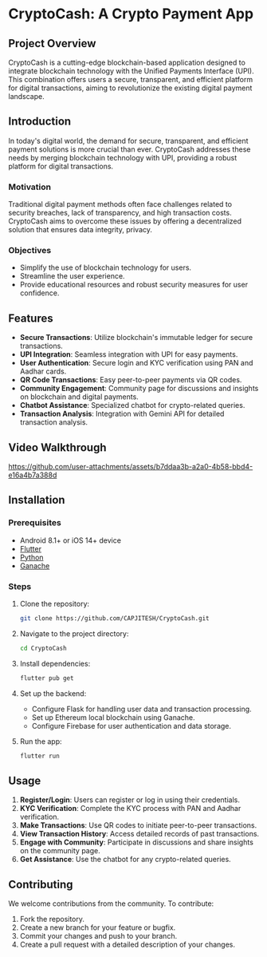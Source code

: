 # CryptoCash: A Crypto Payment App

## Project Overview

CryptoCash is a cutting-edge blockchain-based application designed to integrate blockchain technology with the Unified Payments Interface (UPI). This combination offers users a secure, transparent, and efficient platform for digital transactions, aiming to revolutionize the existing digital payment landscape.

## Introduction

In today's digital world, the demand for secure, transparent, and efficient payment solutions is more crucial than ever. CryptoCash addresses these needs by merging blockchain technology with UPI, providing a robust platform for digital transactions.

### Motivation

Traditional digital payment methods often face challenges related to security breaches, lack of transparency, and high transaction costs. CryptoCash aims to overcome these issues by offering a decentralized solution that ensures data integrity, privacy.

### Objectives

- Simplify the use of blockchain technology for users.
- Streamline the user experience.
- Provide educational resources and robust security measures for user confidence.

## Features

- **Secure Transactions**: Utilize blockchain's immutable ledger for secure transactions.
- **UPI Integration**: Seamless integration with UPI for easy payments.
- **User Authentication**: Secure login and KYC verification using PAN and Aadhar cards.
- **QR Code Transactions**: Easy peer-to-peer payments via QR codes.
- **Community Engagement**: Community page for discussions and insights on blockchain and digital payments.
- **Chatbot Assistance**: Specialized chatbot for crypto-related queries.
- **Transaction Analysis**: Integration with Gemini API for detailed transaction analysis.

## Video Walkthrough

https://github.com/user-attachments/assets/b7ddaa3b-a2a0-4b58-bbd4-e16a4b7a388d

## Installation

### Prerequisites

- Android 8.1+ or iOS 14+ device
- [Flutter](https://docs.flutter.dev/get-started/install)
- [Python](https://www.python.org/)
- [Ganache](https://www.trufflesuite.com/ganache)

### Steps

1. Clone the repository:

   ```bash
   git clone https://github.com/CAPJITESH/CryptoCash.git
   ```

2. Navigate to the project directory:

   ```bash
   cd CryptoCash
   ```

3. Install dependencies:

   ```bash
   flutter pub get
   ```

4. Set up the backend:

   - Configure Flask for handling user data and transaction processing.
   - Set up Ethereum local blockchain using Ganache.
   - Configure Firebase for user authentication and data storage.

5. Run the app:

   ```bash
   flutter run
   ```

## Usage

1. **Register/Login**: Users can register or log in using their credentials.
2. **KYC Verification**: Complete the KYC process with PAN and Aadhar verification.
3. **Make Transactions**: Use QR codes to initiate peer-to-peer transactions.
4. **View Transaction History**: Access detailed records of past transactions.
5. **Engage with Community**: Participate in discussions and share insights on the community page.
6. **Get Assistance**: Use the chatbot for any crypto-related queries.

## Contributing

We welcome contributions from the community. To contribute:

1. Fork the repository.
2. Create a new branch for your feature or bugfix.
3. Commit your changes and push to your branch.
4. Create a pull request with a detailed description of your changes.
